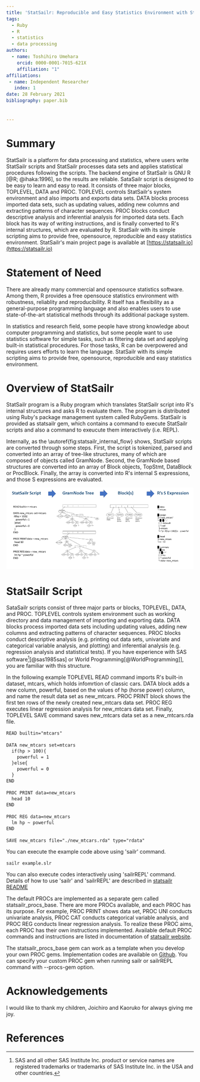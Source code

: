 ```yaml
---
title: 'StatSailr: Reproducible and Easy Statistics Environment with StatSailr Script'
tags:
  - Ruby
  - R
  - statistics
  - data processing
authors:
  - name: Toshihiro Umehara
    orcid: 0000-0001-7015-621X
    affiliation: "1"
affiliations:
 - name: Independent Researcher
   index: 1
date: 28 February 2021
bibliography: paper.bib


---
```


# Summary

StatSailr is a platform for data processing and statistics, where users write StatSailr scripts and StatSailr processes data sets and applies statistical procedures following the scripts. The backend engine of StatSailr is GNU R [@R; @ihaka:1996], so the results are reliable. SataSailr script is designed to be easy to learn and easy to read. It consists of three major blocks, TOPLEVEL, DATA and PROC. TOPLEVEL controls StatSailr's system environment and also imports and exports data sets. DATA blocks process imported data sets, such as updating values, adding new columns and extracting patterns of character sequences. PROC blocks conduct descriptive analysis and inferential analysis for imported data sets. Each block has its way of writing instructions, and is finally converted to R's internal structures, which are evaluated by R. StatSailr with its simple scripting aims to provide free, opensource, reproducible and easy statistics environment. StatSailr's main project page is available at [https://statsailr.io](https://statsailr.io)


# Statement of Need

There are already many commercial and opensource statistics software. Among them, R provides a free opensouce statistics environment with robustness, reliablity and reproducibility. R itself has a flexibility as a general-purpose programming language and also enables users to use state-of-the-art statistical methods through its additional package system.

In statistics and research field, some people have strong knowledge about computer programming and statistics, but some people want to use statistics software for simple tasks, such as filtering data set and applying built-in statistical procedures. For those tasks, R can be overpowered and requires users efforts to learn the language. StatSailr with its simple scripting aims to provide free, opensource, reproducible and easy statistics environment.


# Overview of StatSailr

StatSailr program is a Ruby program which translates StatSailr script into R's internal structures and asks R to evaluate them. The program is distributed using Ruby's package management system called RubyGems. StatSailr is provided as statsailr gem, which contains a command to execute StatSailr scripts and also a command to exeucute them interactively (i.e. REPL). 

Internally, as the \autoref{fig:statsailr_internal_flow} shows, StatSailr scripts are converted through some steps. First, the script is tokenized, parsed and converted into an array of tree-like structures, many of which are composed of objects called GramNode. Second, the GramNode based structures are converted into an array of Block objects, TopStmt, DataBlock or ProcBlock. Finally, the array is converted into R's internal S expressions, and those S expressions are evaluated. 

![StatSailr Internal Flow\label{fig:statsailr_internal_flow}](StatSailr_InternalFlow0.png)


# StatSailr Script

SataSailr scripts consist of three major parts or blocks, TOPLEVEL, DATA, and PROC. TOPLEVEL controls system environment such as working directory and data management of importing and exporting data. DATA blocks process imported data sets including updating values, adding new columns and extracting patterns of character sequences. PROC blocks conduct descriptive analysis (e.g. printing out data sets, univariate and categorical variable analysis, and plotting) and inferential analysis (e.g. regression analysis and statistical tests). If you have experience with SAS software[^1][@sas1985sas] or World Programming[@WorldProgramming]], you are familiar with this structure.

[^1]: SAS and all other SAS Institute Inc. product or service names are registered trademarks or trademarks of SAS Institute Inc. in the USA and other countries.

In the following example TOPLEVEL READ command imports R's built-in dataset, mtcars, which holds infomrtion of classic cars. DATA block adds a new column, powerful, based on the values of hp (horse power) column, and name the result data set as new_mtcars. PROC PRINT block shows the first ten rows of the newly created new_mtcars data set. PROC REG executes linear regression analysis for new_mtcars data set. Finally, TOPLEVEL SAVE command saves new_mtcars data set as a new_mtcars.rda file.


```
READ builtin="mtcars"

DATA new_mtcars set=mtcars
  if(hp > 100){
    powerful = 1
  }else{
    powerful = 0
  }
END

PROC PRINT data=new_mtcars
  head 10
END

PROC REG data=new_mtcars
  lm hp ~ powerful
END

SAVE new_mtcars file="./new_mtcars.rda" type="rdata"
```

You can execute the example code above using 'sailr' command.

```
sailr example.slr
```

You can also execute codes interactively using 'sailrREPL' command. Details of how to use 'sailr' and 'sailrREPL' are described in [statsailr README](https://github.com/niceume/statsailr/blob/main/README.md)


The default PROCs are implemented as a separate gem called statsailr\_procs\_base. There are more PROCs available, and each PROC has its purpose. For example, PROC PRINT shows data set, PROC UNI conducts univariate analysis, PROC CAT conducts categorical variable analysis, and PROC REG conducts linear regression analysis. To realize these PROC aims, each PROC has their own instructions implemented. Available default PROC commands and instructions are listed in documentation of [statsailr website](https://statsailr.io). 

The statsailr\_procs\_base gem can work as a template when you develop your own PROC gems. Implementation codes are available on [Github](https://github.com/niceume/statsailr_procs_base). You can specify your custom PROC gem when running sailr or sailrREPL command with \-\-procs\-gem option.


# Acknowledgements

I would like to thank my children, Joichiro and Kaoruko for always giving me joy.

# References



